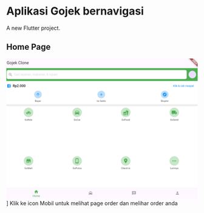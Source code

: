 # Aplikasi Gojek bernavigasi 

A new Flutter project.

## Home Page 
![alt text](https://github.com/flageagle777/soal3/blob/master/aplikasigojek1.png)]
Klik ke icon Mobil untuk melihat page order dan melihar order anda
